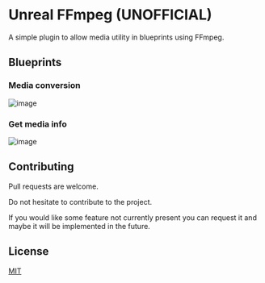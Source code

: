 # Unreal FFmpeg (UNOFFICIAL)

A simple plugin to allow media utility in blueprints using FFmpeg.

## Blueprints

### Media conversion
![image](https://github.com/AlePre2/Unreal-FFmpeg/assets/56503173/ce8a2571-78a1-40c2-9f5d-5f8a28585ba9)

### Get media info
![image](https://github.com/AlePre2/Unreal-FFmpeg/assets/56503173/f82bbc8b-a18a-4420-87c3-1d4e003b97a8)

## Contributing

Pull requests are welcome.

Do not hesitate to contribute to the project.

If you would like some feature not currently present you can request it and maybe it will be implemented in the future.



## License

[MIT](https://choosealicense.com/licenses/mit/)
